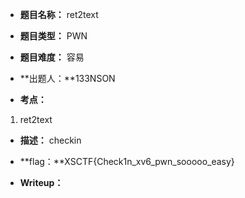 * **题目名称：** ret2text

* **题目类型：** PWN

* **题目难度：** 容易 

* **出题人：**133NSON

* **考点：**  

1. ret2text


* **描述：**  checkin

* **flag：**XSCTF{Check1n_xv6_pwn_sooooo_easy}

* **Writeup：** 
